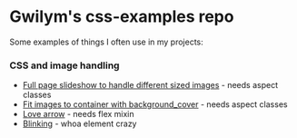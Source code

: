 # Gwilym's css-examples repo
Some examples of things I often use in my projects:

### CSS and image handling

  * [Full page slideshow to handle different sized images](http://htmlpreview.github.io/?https://github.com/netm/css-examples/blob/master/full_page_slideshow.html) - needs aspect classes
  * [Fit images to container with background_cover](http://htmlpreview.github.io/?https://github.com/netm/css-examples/blob/master/background_cover.html) - needs aspect classes
  * [Love arrow](http://htmlpreview.github.io/?https://github.com/netm/css-examples/blob/master/love_arrow.html) - needs flex mixin
  * [Blinking](http://htmlpreview.github.io/?https://github.com/netm/css-examples/blob/master/blinking.html) - whoa element crazy
